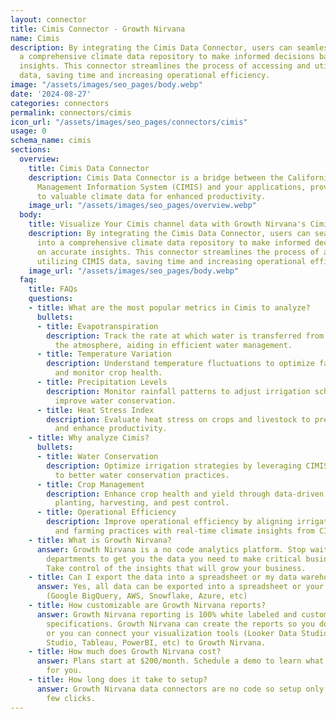 ```yaml
---
layout: connector
title: Cimis Connector - Growth Nirvana
name: Cimis
description: By integrating the Cimis Data Connector, users can seamlessly tap into
  a comprehensive climate data repository to make informed decisions based on accurate
  insights. This connector streamlines the process of accessing and utilizing CIMIS
  data, saving time and increasing operational efficiency.
image: "/assets/images/seo_pages/body.webp"
date: '2024-08-27'
categories: connectors
permalink: connectors/cimis
icon_url: "/assets/images/seo_pages/connectors/cimis"
usage: 0
schema_name: cimis
sections:
  overview:
    title: Cimis Data Connector
    description: Cimis Data Connector is a bridge between the California Irrigation
      Management Information System (CIMIS) and your applications, providing access
      to valuable climate data for enhanced productivity.
    image_url: "/assets/images/seo_pages/overview.webp"
  body:
    title: Visualize Your Cimis channel data with Growth Nirvana's Cimis Connector
    description: By integrating the Cimis Data Connector, users can seamlessly tap
      into a comprehensive climate data repository to make informed decisions based
      on accurate insights. This connector streamlines the process of accessing and
      utilizing CIMIS data, saving time and increasing operational efficiency.
    image_url: "/assets/images/seo_pages/body.webp"
  faq:
    title: FAQs
    questions:
    - title: What are the most popular metrics in Cimis to analyze?
      bullets:
      - title: Evapotranspiration
        description: Track the rate at which water is transferred from the land to
          the atmosphere, aiding in efficient water management.
      - title: Temperature Variation
        description: Understand temperature fluctuations to optimize farming practices
          and monitor crop health.
      - title: Precipitation Levels
        description: Monitor rainfall patterns to adjust irrigation schedules and
          improve water conservation.
      - title: Heat Stress Index
        description: Evaluate heat stress on crops and livestock to prevent losses
          and enhance productivity.
    - title: Why analyze Cimis?
      bullets:
      - title: Water Conservation
        description: Optimize irrigation strategies by leveraging CIMIS data, leading
          to better water conservation practices.
      - title: Crop Management
        description: Enhance crop health and yield through data-driven decisions on
          planting, harvesting, and pest control.
      - title: Operational Efficiency
        description: Improve operational efficiency by aligning irrigation schedules
          and farming practices with real-time climate insights from CIMIS.
    - title: What is Growth Nirvana?
      answer: Growth Nirvana is a no code analytics platform. Stop waiting for other
        departments to get you the data you need to make critical business decisions.
        Take control of the insights that will grow your business.
    - title: Can I export the data into a spreadsheet or my data warehouse?
      answer: Yes, all data can be exported into a spreadsheet or your data warehouse
        (Google BigQuery, AWS, Snowflake, Azure, etc)
    - title: How customizable are Growth Nirvana reports?
      answer: Growth Nirvana reporting is 100% white labeled and customized to your
        specifications. Growth Nirvana can create the reports so you don’t have to
        or you can connect your visualization tools (Looker Data Studio/Google Data
        Studio, Tableau, PowerBI, etc) to Growth Nirvana.
    - title: How much does Growth Nirvana cost?
      answer: Plans start at $200/month. Schedule a demo to learn what plan is best
        for you.
    - title: How long does it take to setup?
      answer: Growth Nirvana data connectors are no code so setup only requires a
        few clicks.
---
```

